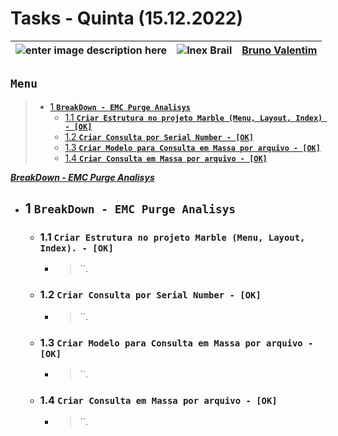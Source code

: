 # Tasks - Quinta (15.12.2022)

| ![enter image description here](https://www.foxconn.com.br/img/logo.png) | ![Inex Brail](https://www.inexbr.com.br/wp-content/uploads/2022/07/logo-inex-azul.png) | [Bruno Valentim](mailto:Bruno.Valentim@inex.com.br) |
| :----------------------------------------------------------------------- | :------------------------------------------------------------------------------------: | :-------------------------------------------------- |

## **`Menu`**  
> - [1 **`BreakDown - EMC Purge Analisys`**](#1)  
>   - [1.1 **`Criar Estrutura no projeto Marble (Menu, Layout, Index) - [OK]`**](#1.1) 
>   - [1.2 **`Criar Consulta por Serial Number - [OK]`**](#1.2) 
>   - [1.3 **`Criar Modelo para Consulta em Massa por arquivo - [OK]`**](#1.3) 
>   - [1.4 **`Criar Consulta em Massa por arquivo - [OK]`**](#1.4) 

[_**BreakDown - EMC Purge Analisys**_](https://docs.google.com/spreadsheets/d/1PChoBQP-n582E49-oFm3OHGFSvqn1qjm4aPgjwnXvl8/edit#gid=0)  
- ## 1 **`BreakDown - EMC Purge Analisys`**
  - ### 1.1 **`Criar Estrutura no projeto Marble (Menu, Layout, Index). - [OK]`**
      - > ``.
  - ### 1.2 **`Criar Consulta por Serial Number - [OK]`**
      - > ``.
  - ### 1.3 **`Criar Modelo para Consulta em Massa por arquivo - [OK]`**
      - > ``.
  - ### 1.4 **`Criar Consulta em Massa por arquivo - [OK]`**
      - > ``.
